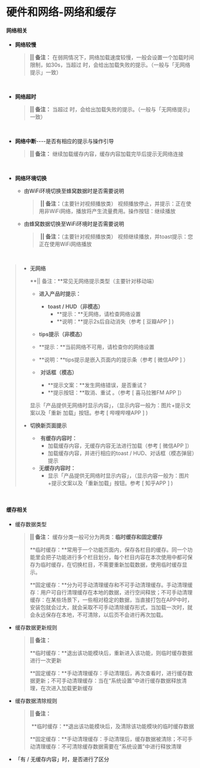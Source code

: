 # 硬件和网络-网络和缓存

#### 网络相关﻿

- **网络较慢**

  > **||   备注：** 在弱网情况下，网络加载速度较慢，一般会设置一个加载时间限制，如30s，当超过  时，会给出加载失败的提示。（一般与「无网络提示」一致）

﻿

- **网络超时**

  > **||   备注：** 当超过 时，会给出加载失败的提示。（一般与「无网络提示」一致）

﻿

- **网络中断**----是否有相应的提示与操作引导

  > **||   备注：** 继续加载缓存内容，缓存内容加载完毕后提示无网络连接

﻿

- **网络环境切换**

  - 由WiFi环境切换至蜂窝数据时是否需要说明

    > ​    **||   备注：**（主要针对视频播放类） 视频播放停止，并提示：正在使用非WiFi网络，播放将产生流量费用。操作按钮：继续播放

  - 由蜂窝数据切换至WiFi环境时是否需要说明

    > ​    **||   备注：**（主要针对视频播放类） 视频继续播放，并toast提示：您正在使用WiFi网络播放

﻿

> - **无网络**
>
>   **||   备注：**常见无网络提示类型（主要针对移动端）
>
>   - **进入产品时提示：**
>     - **toast / HUD（非模态）**
>       - **提示：**无网络，请检查网络设置
>       - **说明：**提示2s后自动消失（参考 [ 豆瓣APP ] )
>
>   -  **tips提示（非模态）**
>     - **提示：**当前网络不可用，请检查你的网络设置
>     - **说明：**tips提示是嵌入页面内的提示条（参考 [ 微信APP ] ）
>
>   - ​    **对话框（模态）**
>     - **提示文案：**发生网络错误，是否重试？
>     - **提示按钮：**取消、重试 。（参考 [ 喜马拉雅FM APP ]）
>
>   显示「产品提供无网络时显示内容」，（显示内容一般为：图片+提示文案以及「重新 加载」按钮。参考 [ 哔哩哔哩APP ] )
>
> - **切换新页面提示**
>   - ​    **有缓存内容时：**
>     - 加载缓存内容，无缓存内容无法进行加载（参考 [ 微信APP ]）
>     - 加载缓存内容，并进行相应的toast / HUD、对话框（模态弹层）提示
>   - **无缓存内容时：**
>     - 显示「产品提供无网络时显示内容」，（显示内容一般为：图片+提示文案以及「重新加载」按钮。参考 [ 知乎APP ] )        

﻿

#### **缓存相关** 

- 缓存数据类型

  > **||   备注：** 缓存分类一般可分为两类：**临时缓存和固定缓存**
  >
  > ​     **临时缓存：**常用于一个功能页面内，保存各栏目的缓存。同一个功能里会把子功能进行多个栏目划分，每个栏目内容在本次使用中都可保存为临时缓存，在切换栏目，不需要重新加载数据，使用临时缓存显示。
  >
  > ​     **固定缓存：**分为可手动清理缓存和不可手动清理缓存。手动清理缓存：用户可自行清理缓存在本地的数据，进行空间释放；不可手动清理缓存：在某些场景下，一些相对稳定的数据，当直接打包在APP中时，安装包就会过大，就会采取不可手动清除缓存形式，当加载一次时，就会永远保存在本地，不可清除，以后页不会进行再次加载。

- 缓存数据更新规则

  > **||   备注：**
  >
  > ​     **临时缓存：**退出该功能模块后，重新进入该功能，则临时缓存数据进行一次更新
  >
  > ​     **固定缓存：**手动清理缓存：手动清理后，再次查看时，进行缓存数据更新；不可手动清理缓存：当在“系统设置”中进行缓存数据释放清理，在次进入加载更新缓存

- 缓存数据清除规则

  > **||   备注：**
  >
  > ​     **临时缓存：**退出该功能模块后，及清除该功能模块的临时缓存数据
  >
  > ​     **固定缓存：**手动清理缓存：手动清理后，缓存数据被清除；不可手动清理缓存：不可清除缓存数据需要在“系统设置”中进行释放清理

- 「有 / 无缓存内容」时，是否进行了区分